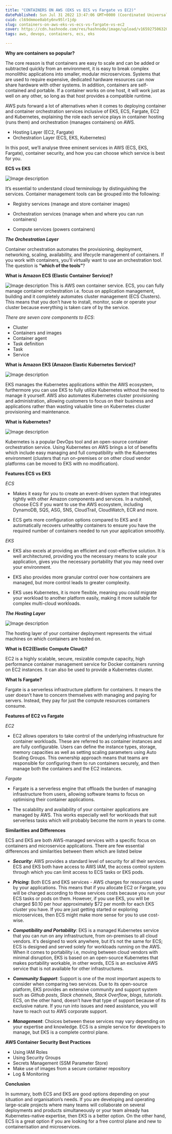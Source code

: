 ```yaml
---
title: "CONTAINERS ON AWS (EKS vs ECS vs Fargate vs EC2)"
datePublished: Sun Jul 31 2022 13:47:06 GMT+0000 (Coordinated Universal Time)
cuid: cl69dmmoe0abty6nv95lr1jdp
slug: containers-on-aws-eks-vs-ecs-vs-fargate-vs-ec2
cover: https://cdn.hashnode.com/res/hashnode/image/upload/v1659275063204/NQpI-CoK8.jpeg
tags: aws, devops, containers, ecs, eks

---
```


**Why are containers so popular?** 

The core reason is that containers are easy to scale and can be added or subtracted quickly from an  environment, it is easy to break complex monolithic applications into smaller, modular microservices.  Systems that are used to require expensive, dedicated hardware resources can now share hardware with  other systems. In addition, containers are self-contained and portable. If a container works on one host,  it will work just as well on any other, so long as that host provides a compatible runtime. 

AWS puts forward a lot of alternatives when it comes to deploying container and container orchestration  services inclusive of EKS, ECS, Fargate, EC2 and Kubernetes, explaining the role each service plays in  container hosting (runs them) and orchestration (manages containers) on AWS.
 
- Hosting Layer (EC2, Fargate) 
- Orchestration Layer (ECS, EKS, Kubernetes) 

In this post, we’ll analyse three eminent services in AWS (ECS, EKS, Fargate), container security, and how  you can choose which service is best for you. 

**ECS vs EKS**
 
![Image description](https://dev-to-uploads.s3.amazonaws.com/uploads/articles/5n5r6jjmzkvariwdz9id.jpeg)

It’s essential to understand cloud terminology by distinguishing the services. Container management tools  can be grouped into the following: 
- Registry services (manage and store container images) 

- Orchestration services (manage when and where you can run containers) 

- Compute services (powers containers) 

**_The Orchestration Layer_**  

Container orchestration automates the provisioning, deployment, networking, scaling, availability, and  lifecycle management of containers. If you work with containers, you’ll virtually want to use an  orchestration tool. The question is **“which of the tools”**? 

**What is Amazon ECS (Elastic Container Service)?**

![Image description](https://dev-to-uploads.s3.amazonaws.com/uploads/articles/6wjuaic5o7nertga2yel.png)
This is AWS own container service. ECS, you can fully manage container orchestration i.e. focus on  application management, building and it completely automates cluster management (ECS Clusters). This  means that you don’t have to install, monitor, scale or operate your cluster because everything is taken  care of by the service.

_There are seven core components to ECS_: 
 - Cluster
 - Containers and images 
 - Container agent 
 - Task definition 
 - Task
 - Service

**What is Amazon EKS (Amazon Elastic Kubernetes Service)?**

![Image description](https://dev-to-uploads.s3.amazonaws.com/uploads/articles/ds6ep3oagkxy1ymd7myb.png)

EKS manages the Kubernetes applications within the AWS ecosystem, furthermore you can use EKS to  fully utilize Kubernetes without the need to manage it yourself. AWS also automates Kubernetes cluster  provisioning and administration, allowing customers to focus on their business and applications rather  than wasting valuable time on Kubernetes cluster provisioning and maintenance. 

**What is Kubernetes?**

![Image description](https://dev-to-uploads.s3.amazonaws.com/uploads/articles/si2dtgx4tlh0zl6f2juj.png)

Kubernetes is a popular DevOps tool and an open-source container orchestration service. Using  Kubernetes on AWS brings a lot of benefits which include easy managing and full compatibility with the  Kubernetes environment (clusters that run on-premises or on other cloud vendor platforms can be moved  to EKS with no modification). 

**Features ECS vs EKS**

_ECS_

- Makes it easy for you to create an event-driven system that integrates tightly with other Amazon components and services. In a nutshell, choose ECS if you want to use the AWS  ecosystem, including DynamoDB, SQS, ASG, SNS, CloudTrail, CloudWatch, ECR and more. 

- ECS gets more configuration options compared to EKS and it automatically recovers unhealthy  containers to ensure you have the required number of containers needed to run your application  smoothly. 

_EKS_
  
- EKS also excels at providing an efficient and cost-effective solution. It is well architectured,  providing you the necessary means to scale your application, gives you the necessary portability  that you may need over your environment. 

- EKS also provides more granular control over how containers are managed, but more control  leads to greater complexity. 

- EKS uses Kubernetes, it is more flexible, meaning you could migrate your workload to another  platform easily, making it more suitable for complex multi-cloud workloads.

**_The Hosting Layer_**  

![Image description](https://dev-to-uploads.s3.amazonaws.com/uploads/articles/qupbu7xpvw45zfbmadbv.png)

The hosting layer of your container deployment represents the virtual machines on which containers are  hosted on. 

**What is EC2(Elastic Compute Cloud)?** 

EC2 is a highly scalable, secure, resizable compute capacity, high performance container management  service for Docker containers running on EC2 instances. It can also be used to provide a Kubernetes  cluster. 

**What Is Fargate?**

Fargate is a serverless infrastructure platform for containers. It means the user doesn’t have to concern  themselves with managing and paying for servers. Instead, they pay for just the compute resources  containers consume. 

**Features of EC2 vs Fargate**

_EC2_

- EC2 allows operators to take control of the underlying infrastructure for container workloads.  These are referred to as container instances and are fully configurable. Users can define the  instance types, storage, memory capacities as well as setting scaling parameters using Auto  Scaling Groups. This ownership approach means that teams are responsible for configuring them to run containers securely, and then manage both the containers and the EC2 instances. 

_Fargate_

- Fargate is a serverless engine that offloads the burden of managing infrastructure from users,  allowing software teams to focus on optimising their container applications. 

- The scalability and availability of your container applications are managed by AWS. This works  especially well for workloads that suit serverless tasks which will probably become the norm in  years to come. 
 
**Similarities and Differences** 

ECS and EKS are both AWS-managed services with a specific focus on containers and microservice  applications. There are few essential differences and similarities between them which are listed below 

- **_Security_**: AWS provides a standard level of security for all their services. ECS and EKS both have  access to AWS IAM, the access control system through which you can limit access to ECS tasks or  EKS pods. 

- **_Pricing_**: Both ECS and EKS services - AWS charges for resources used by your applications. This  means that if you allocate EC2 or Fargate, you will be charged according to those services costs  because you run your ECS tasks or pods on them. However, if you use EKS, you will be charged  $0.10 per hour approximately $72 per month for each EKS cluster you have. If you are just getting  started or exploring microservices, then ECS might make more sense for you to use cost-wise. 

- **_Compatibility and Portability_**: EKS is a managed Kubernetes service that you can run on any  infrastructure, from on-premises to all cloud vendors. it's designed to work anywhere, but it’s not  the same for ECS; ECS is designed and served solely for workloads running on the AWS. 
When it comes to portability i.e, moving between cloud vendors with minimal disruption, EKS is  based on an open-source Kubernetes that makes portability workable, in other words, ECS is an  exclusive AWS service that is not available for other infrastructures. 

- **_Community Support_**: Support is one of the most important aspects to consider when comparing  two services. Due to its open-source platform, EKS provides an extensive community and support  system such as _Github posts_, _Slack channels_, _Stack Overflow_, _blogs_, _tutorials_. ECS, on the other  hand, doesn’t have that type of support because of its exclusive nature. If you run into issues and  need assistance, you will have to reach out to AWS corporate support. 

- **_Management_**: Choices between these services may vary depending on your expertise and  knowledge. ECS is a simple service for developers to manage, but EKS is a complete control plane. 

**AWS Container Security Best Practices** 

- Using IAM Roles 
- Using Security Groups 
- Secrets Management (SSM Parameter Store) 
- Make use of images from a secure container repository
- Log & Monitoring

**Conclusion**

In summary, both ECS and EKS are good options depending on your situation and organisation’s needs. If  you are developing and operating large-scale projects where many teams will collaborate on several  deployments and products simultaneously or your team already has Kubernetes-native expertise, then  EKS is a better option. On the other hand, ECS is a great option if you are looking for a free control plane  and new to containerisation and microservices.
